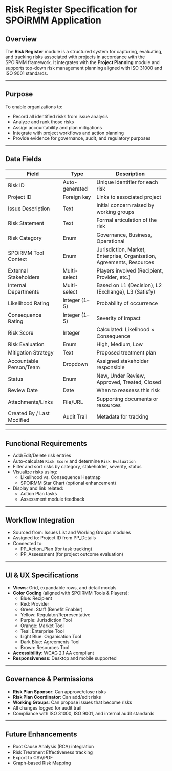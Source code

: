 
# Risk Register Specification for SPOiRMM Application

## Overview
The **Risk Register** module is a structured system for capturing, evaluating, and tracking risks associated with projects in accordance with the SPOiRMM framework. It integrates with the **Project Planning** module and supports top-down risk management planning aligned with ISO 31000 and ISO 9001 standards.

---

## Purpose
To enable organizations to:
- Record all identified risks from issue analysis
- Analyze and rank those risks
- Assign accountability and plan mitigations
- Integrate with project workflows and action planning
- Provide evidence for governance, audit, and regulatory purposes

---

## Data Fields

| Field                        | Type             | Description |
|-----------------------------|------------------|-------------|
| Risk ID                     | Auto-generated   | Unique identifier for each risk |
| Project ID                  | Foreign key      | Links to associated project |
| Issue Description           | Text             | Initial concern raised by working groups |
| Risk Statement              | Text             | Formal articulation of the risk |
| Risk Category               | Enum             | Governance, Business, Operational |
| SPOiRMM Tool Context        | Enum             | Jurisdiction, Market, Enterprise, Organisation, Agreements, Resources |
| External Stakeholders       | Multi-select     | Players involved (Recipient, Provider, etc.) |
| Internal Departments        | Multi-select     | Based on L1 (Decision), L2 (Exchange), L3 (Satisfy) |
| Likelihood Rating           | Integer (1–5)    | Probability of occurrence |
| Consequence Rating          | Integer (1–5)    | Severity of impact |
| Risk Score                  | Integer          | Calculated: Likelihood × Consequence |
| Risk Evaluation             | Enum             | High, Medium, Low |
| Mitigation Strategy         | Text             | Proposed treatment plan |
| Accountable Person/Team     | Dropdown         | Assigned stakeholder responsible |
| Status                      | Enum             | New, Under Review, Approved, Treated, Closed |
| Review Date                 | Date             | When to reassess this risk |
| Attachments/Links           | File/URL         | Supporting documents or resources |
| Created By / Last Modified  | Audit Trail      | Metadata for tracking |

---

## Functional Requirements

- Add/Edit/Delete risk entries
- Auto-calculate `Risk Score` and determine `Risk Evaluation`
- Filter and sort risks by category, stakeholder, severity, status
- Visualize risks using:
  - Likelihood vs. Consequence Heatmap
  - SPOiRMM Star Chart (optional enhancement)
- Display and link related:
  - Action Plan tasks
  - Assessment module feedback

---

## Workflow Integration

- Sourced from: Issues List and Working Groups modules
- Assigned to: Project ID from PP_Details
- Connected to:
  - PP_Action_Plan (for task tracking)
  - PP_Assessment (for project outcome evaluation)

---

## UI & UX Specifications

- **Views**: Grid, expandable rows, and detail modals
- **Color Coding** (aligned with SPOiRMM Tools & Players):
  - Blue: Recipient
  - Red: Provider
  - Green: Staff (Benefit Enabler)
  - Yellow: Regulator/Representative
  - Purple: Jurisdiction Tool
  - Orange: Market Tool
  - Teal: Enterprise Tool
  - Light Blue: Organisation Tool
  - Dark Blue: Agreements Tool
  - Brown: Resources Tool
- **Accessibility**: WCAG 2.1 AA compliant
- **Responsiveness**: Desktop and mobile supported

---

## Governance & Permissions

- **Risk Plan Sponsor**: Can approve/close risks
- **Risk Plan Coordinator**: Can add/edit risks
- **Working Groups**: Can propose issues that become risks
- All changes logged for audit trail
- Compliance with ISO 31000, ISO 9001, and internal audit standards

---

## Future Enhancements

- Root Cause Analysis (RCA) integration
- Risk Treatment Effectiveness tracking
- Export to CSV/PDF
- Graph-based Risk Mapping

